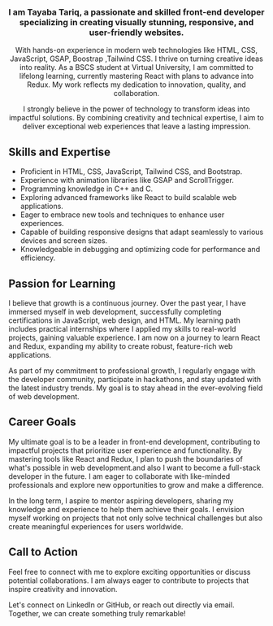 <div align="center">
    <h3>I am Tayaba Tariq, a passionate and skilled front-end developer specializing in creating visually stunning, responsive, and user-friendly websites.</h3>
    <p>
        With hands-on experience in modern web technologies like HTML, CSS, JavaScript, GSAP, Boostrap ,Tailwind CSS. I thrive on turning creative ideas into reality. 
        As a BSCS student at Virtual University, I am committed to lifelong learning, currently mastering React with plans to advance into Redux. 
        My work reflects my dedication to innovation, quality, and collaboration.
    </p>
    <p>
        I strongly believe in the power of technology to transform ideas into impactful solutions. By combining creativity and technical expertise, I aim to deliver exceptional web experiences that leave a lasting impression.
    </p>
</div>

<div>
    <h2>Skills and Expertise</h2>
    <ul>
        <li>Proficient in HTML, CSS, JavaScript, Tailwind CSS, and Bootstrap.</li>
        <li>Experience with animation libraries like GSAP and ScrollTrigger.</li>
        <li>Programming knowledge in C++ and C.</li>
        <li>Exploring advanced frameworks like React to build scalable web applications.</li>
        <li>Eager to embrace new tools and techniques to enhance user experiences.</li>
        <li>Capable of building responsive designs that adapt seamlessly to various devices and screen sizes.</li>
        <li>Knowledgeable in debugging and optimizing code for performance and efficiency.</li>
    </ul>
</div>

<div>
    <h2>Passion for Learning</h2>
    <p>
        I believe that growth is a continuous journey. Over the past year, I have immersed myself in web development, successfully completing certifications in JavaScript, web design, and HTML. 
        My learning path includes practical internships where I applied my skills to real-world projects, gaining valuable experience. 
        I am now on a journey to learn React and Redux, expanding my ability to create robust, feature-rich web applications.
    </p>
    <p>
        As part of my commitment to professional growth, I regularly engage with the developer community, participate in hackathons, and stay updated with the latest industry trends. 
        My goal is to stay ahead in the ever-evolving field of web development.
    </p>
</div>

<div>
    <h2>Career Goals</h2>
    <p>
        My ultimate goal is to be a leader in front-end development, contributing to impactful projects that prioritize user experience and functionality. 
        By mastering tools like React and Redux, I plan to push the boundaries of what's possible in web development.and also I want to become a full-stack developer in the future. 
        I am eager to collaborate with like-minded professionals and explore new opportunities to grow and make a difference.
    </p>
    <p>
        In the long term, I aspire to mentor aspiring developers, sharing my knowledge and experience to help them achieve their goals. 
        I envision myself working on projects that not only solve technical challenges but also create meaningful experiences for users worldwide.
    </p>
</div>

<div>
    <h2>Call to Action</h2>
    <p>
        Feel free to connect with me to explore exciting opportunities or discuss potential collaborations. 
        I am always eager to contribute to projects that inspire creativity and innovation.
    </p>
    <p>
        Let's connect on LinkedIn or GitHub, or reach out directly via email. Together, we can create something truly remarkable!
    </p>
</div>
